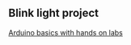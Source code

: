 ## Blink light project
[Arduino basics with hands on labs](https://www.youtube.com/watch?v=fJWR7dBuc18)
